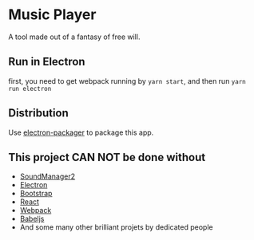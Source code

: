 # Music Player

A tool made out of a fantasy of free will.

## Run in Electron

first, you need to get webpack running by `yarn start`, and then run `yarn run electron`

## Distribution

Use [electron-packager](https://www.npmjs.com/package/electron-packager) to package this app.

## This project CAN NOT be done without

- [SoundManager2](http://www.schillmania.com/projects/soundmanager2/)
- [Electron](https://electronjs.org/)
- [Bootstrap](https://getbootstrap.co/)
- [React](https://reactjs.org/)
- [Webpack](https://webpack.js.org/)
- [Babeljs](https://babeljs.io/)
- And some many other brilliant projets by dedicated people

